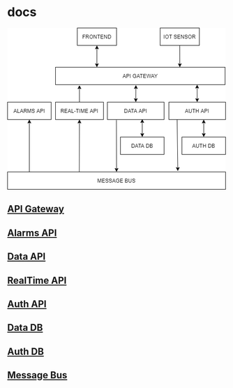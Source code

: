 # docs

![microservices](./microservices.png)

## [API Gateway](https://github.com/amazeen/api-gateway/wiki)
## [Alarms API](https://github.com/amazeen/alarms-api/wiki)
## [Data API](https://github.com/amazeen/data-api/wiki)
## [RealTime API](https://github.com/amazeen/realtime-api/wiki)
## [Auth API](https://github.com/amazeen/auth-api/wiki)
## [Data DB](./docs/data-db.md)
## [Auth DB](./docs/auth-db.md)
## [Message Bus](./docs/messase-bus.md)